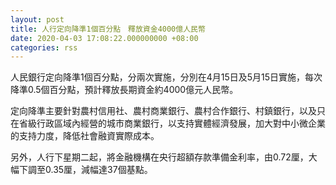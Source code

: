 ```yaml
---
layout: post
title: 人行定向降準1個百分點　釋放資金4000億人民幣
date: 2020-04-03 17:08:22.000000000 +08:00
categories: rss
---
```


人民銀行定向降準1個百分點，分兩次實施，分別在4月15日及5月15日實施，每次降準0.5個百分點，預計釋放長期資金約4000億元人民幣。

定向降準主要針對農村信用社、農村商業銀行、農村合作銀行、村鎮銀行，以及只在省級行政區域內經營的城市商業銀行，以支持實體經濟發展，加大對中小微企業的支持力度，降低社會融資實際成本。

另外，人行下星期二起，將金融機構在央行超額存款準備金利率，由0.72厘，大幅下調至0.35厘，減幅達37個基點。
